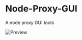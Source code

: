 Node-Proxy-GUI
==============

A node proxy GUI tools


![Preview](https://raw.github.com/deepure/Node-Proxy-GUI/master/img/preview.png)
